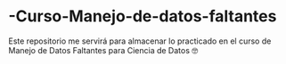 # -Curso-Manejo-de-datos-faltantes
Este repositorio me servirá para almacenar lo practicado en el curso de Manejo de Datos Faltantes para Ciencia de Datos 🤓
